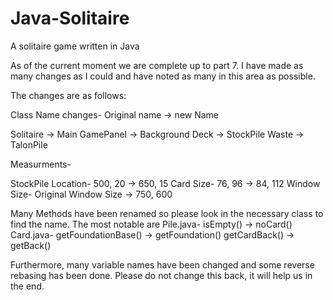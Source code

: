 # Java-Solitaire
A solitaire game written in Java

As of the current moment we are complete up to part 7. I have made as many changes as I could and have noted as many in this area as possible.

The changes are as follows:

Class Name changes-
Original name -> new Name

Solitaire -> Main
GamePanel -> Background
Deck -> StockPile
Waste -> TalonPile

Measurments-

StockPile Location-
500, 20 -> 650, 15
Card Size-
76, 96 -> 84, 112
Window Size-
Original Window Size -> 750, 600

Many Methods have been renamed so please look in the necessary class to find the name.
The most notable are 
Pile.java-
isEmpty() -> noCard()
Card.java-
getFoundationBase() -> getFoundation()
getCardBack() -> getBack()

Furthermore, many variable names have been changed and some reverse rebasing has been done. Please do not change this back, it will help us in the end.
